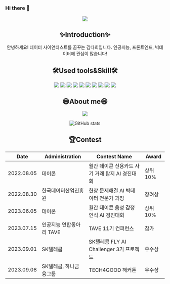 ### Hi there 👋

<!--
**dahuikim/dahuikim** is a ✨ _special_ ✨ repository because its `README.md` (this file) appears on your GitHub profile.

Here are some ideas to get you started:

- 🔭 I’m currently working on ...
- 🌱 I’m currently learning ...
- 👯 I’m looking to collaborate on ...
- 🤔 I’m looking for help with ...
- 💬 Ask me about ...
- 📫 How to reach me: ...
- 😄 Pronouns: ...
- ⚡ Fun fact: ...
-->

<div align=center>

<img src="https://capsule-render.vercel.app/api?type=waving&color=%2399CCFF&height=200&section=header&text=Heeda's%20Github&fontSize=90&fontColor=white" />

## ✨Introduction✨
안녕하세요! 데이터 사이언티스트를 꿈꾸는 김다희입니다.
인공지능, 프론트엔드, 빅데이터에 관심이 많습니다! 


## 🛠Used tools&Skill🛠
<img src="https://img.shields.io/badge/Python-3776AB?style=for-the-badge&logo=Python&logoColor=white">
<img src="https://img.shields.io/badge/R-276DC3?style=for-the-badge&logo=R&logoColor=white">
<img src="https://img.shields.io/badge/MySQL-4479A1?style=for-the-badge&logo=MySQL&logoColor=white">
<img src="https://img.shields.io/badge/Tableau-E97627?style=for-the-badge&logo=Tableau&logoColor=white">
<img src="https://img.shields.io/badge/Flutter-02569B?style=for-the-badge&logo=Flutter&logoColor=white">
<img src="https://img.shields.io/badge/amazonaws-232F3E?style=for-the-badge&logo=amazonaws&logoColor=white">
<img src="https://img.shields.io/badge/Git-F05032?style=for-the-badge&logo=Git&logoColor=white">
<img src="https://img.shields.io/badge/visualstudiocode-007ACC?style=for-the-badge&logo=visualstudiocode&logoColor=white">
<img src="https://img.shields.io/badge/Django-092E20?style=for-the-badge&logo=Django&logoColor=white">
<img src="https://img.shields.io/badge/Docker-2496ED?style=for-the-badge&logo=Docker&logoColor=white">


## 😄About me😄
<img src="https://img.shields.io/badge/Notion-000000?style=for-the-badge&logo=Notion&logoColor=white">

![GitHub stats](https://github-readme-stats.vercel.app/api?username=dahuikim&count_private=true&show_icons=true&theme=solarized-light)

## 🏆Contest
| Date      	| Administration 	    | Contest Name                                	| Award 	  |
| ----------- | ----------------- 	| --------------------------------------------	| --------	|
| 2022.08.05 	| 데이콘             	| 월간 데이콘 신용카드 사기 거래 탐지 AI 경진대회 	| 상위 10% 	|
| 2022.08.30 	| 한국데이터산업진흥원 	| 현장 문제해결 AI 빅데이터 전문가 과정 	          | 장려상   	|
| 2023.06.05 	| 데이콘             	| 월간 데이콘 음성 감정 인식 AI 경진대회         	| 상위 10% 	|
| 2023.07.15 	| 인공지능 연합동아리 TAVE| TAVE 11기 컨퍼런스                           | 참가	    |
| 2023.09.01 	| SK텔레콤           	| SK텔레콤 FLY AI Challenger 3기 프로젝트 	      | 우수상 	  |
| 2023.09.08 	| SK텔레콤, 하나금융그룹	| TECH4GOOD 해커톤 	                            | 우수상 	  |

</div>




</div>
